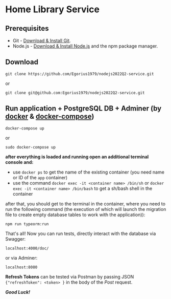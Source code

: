 # Home Library Service

## Prerequisites

- Git - [Download & Install Git](https://git-scm.com/downloads).
- Node.js - [Download & Install Node.js](https://nodejs.org/en/download/) and the npm package manager.

## Download

```
git clone https://github.com/Egorius1979/nodejs2022Q2-service.git
```

or

```
git clone git@github.com:Egorius1979/nodejs2022Q2-service.git
```

## Run application + PostgreSQL DB + Adminer (by [docker](https://docs.docker.com/engine/install/) & [docker-compose](https://docs.docker.com/compose/install/compose-plugin/))

```
docker-compose up
```

or

```
sudo docker-compose up
```

**after everything is loaded and running open an additional terminal console and:**

- use `docker ps` to get the name of the existing container (you need name or ID of the `app` container)
- use the command `docker exec -it <container name> /bin/sh` or `docker exec -it <container name> /bin/bash` to get a sh/bash shell in the container

after that, you should get to the terminal in the container, where you need to run the following command (the execution of which will launch the migration file to create empty database tables to work with the application)):

```
npm run typeorm:run

```

That's all!
Now you can run tests, directly interact with the database via Swagger:

```
localhost:4000/doc/
```

or via Adminer:

```
localhost:8080
```

**Refresh Tokens** can be tested via Postman by passing JSON `{"refreshToken": <token> }` in the body of the _Post_ request.

**_Good Luck!_**
